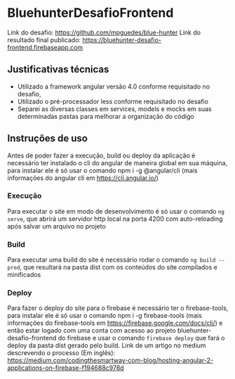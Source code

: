 # BluehunterDesafioFrontend
Link do desafio: https://github.com/mpguedes/blue-hunter
Link do resultado final publicado: https://bluehunter-desafio-frontend.firebaseapp.com

## Justificativas técnicas
- Utilizado a framework angular versão 4.0 conforme requisitado no desafio,
- Utilizado o pré-processador less conforme requisitado no desafio
- Separei as diversas classes em services, models e mocks em suas determinadas pastas para melhorar a organização do código

## Instruções de uso
Antes de poder fazer a execução, build ou deploy da aplicação é necessário ter instalado o cli do angular de maneira global em sua máquina, para instalar ele é só usar o comando npm i -g @angular/cli (mais informações do angular cli em https://cli.angular.io/)

### Execução
Para executar o site em modo de desenvolvimento é só usar o comando ```ng serve```, que abrirá um servidor http local na porta 4200 com auto-reloading após salvar um arquivo no projeto

### Build
Para executar uma build do site é necessário rodar o comando ```ng build --prod```, que resultará na pasta dist com os conteúdos do site compilados e minificados

### Deploy
Para fazer o deploy do site para o firebase é necessário ter o firebase-tools, para instalar ele é só usar o comando npm i -g firebase-tools (mais informações do firebase-tools em https://firebase.google.com/docs/cli/) e então estar logado com uma conta com acesso ao projeto bluehunter-desafio-frontend do firebase e usar o comando ```firebase deploy``` que fará o deploy da pasta dist gerado pelo build.
Link de um artigo no medium descrevendo o processo (Em inglês): https://medium.com/codingthesmartway-com-blog/hosting-angular-2-applications-on-firebase-f194688c978d